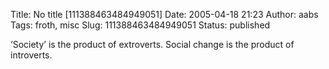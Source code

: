 Title: No title [111388463484949051]
Date: 2005-04-18 21:23
Author: aabs
Tags: froth, misc
Slug: 111388463484949051
Status: published

‘Society’ is the product of extroverts. Social change is the product of introverts.
